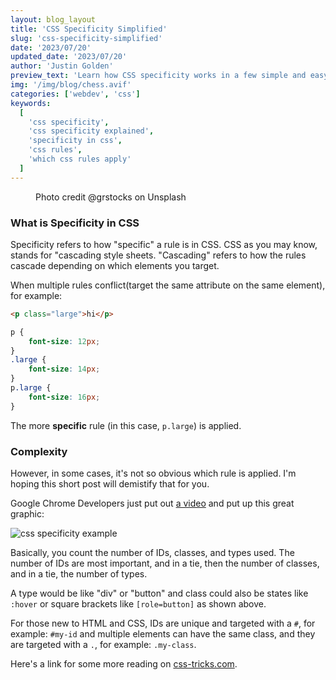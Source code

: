 ```yaml
---
layout: blog_layout
title: 'CSS Specificity Simplified'
slug: 'css-specificity-simplified'
date: '2023/07/20'
updated_date: '2023/07/20'
author: 'Justin Golden'
preview_text: 'Learn how CSS specificity works in a few simple and easy to learn examples'
img: '/img/blog/chess.avif'
categories: ['webdev', 'css']
keywords:
  [
    'css specificity',
    'css specificity explained',
    'specificity in css',
    'css rules',
    'which css rules apply'
  ]
---
```


<figure>
  <picture>
    <source type="image/avif" srcset="/img/blog/chess.avif" alt="">
    <img src="/img/blog/chess.jpg" alt="">
  </picture>
  <figcaption>Photo credit @grstocks on Unsplash</figcaption>
</figure>

### What is Specificity in CSS

Specificity refers to how "specific" a rule is in CSS. CSS as you may know, stands for "cascading style sheets. "Cascading" refers to how the rules cascade depending on which elements you target.

When multiple rules conflict(target the same attribute on the same element), for example:

```html
<p class="large">hi</p>
```

```css
p {
	font-size: 12px;
}
.large {
	font-size: 14px;
}
p.large {
	font-size: 16px;
}
```

The more **specific** rule (in this case, `p.large`) is applied.

### Complexity

However, in some cases, it's not so obvious which rule is applied. I'm hoping this short post will demistify that for you.

Google Chrome Developers just put out [a video](https://youtu.be/e8tl_yp5BQg?t=264) and put up this great graphic:

<img src="/img/blog/posts/css-specificity.jpg" alt="css specificity example">

Basically, you count the number of IDs, classes, and types used. The number of IDs are most important, and in a tie, then the number of classes, and in a tie, the number of types.

A type would be like "div" or "button" and class could also be states like `:hover` or square brackets like `[role=button]` as shown above.

For those new to HTML and CSS, IDs are unique and targeted with a `#`, for example: `#my-id` and multiple elements can have the same class, and they are targeted with a `.`, for example: `.my-class`.

Here's a link for some more reading on [css-tricks.com](https://css-tricks.com/specifics-on-css-specificity/).
